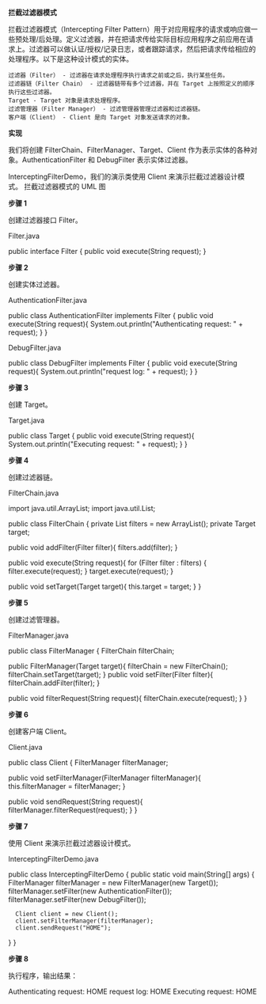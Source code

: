 
**拦截过滤器模式**

拦截过滤器模式（Intercepting Filter Pattern）用于对应用程序的请求或响应做一些预处理/后处理。定义过滤器，并在把请求传给实际目标应用程序之前应用在请求上。过滤器可以做认证/授权/记录日志，或者跟踪请求，然后把请求传给相应的处理程序。以下是这种设计模式的实体。

    过滤器（Filter） - 过滤器在请求处理程序执行请求之前或之后，执行某些任务。
    过滤器链（Filter Chain） - 过滤器链带有多个过滤器，并在 Target 上按照定义的顺序执行这些过滤器。
    Target - Target 对象是请求处理程序。
    过滤管理器（Filter Manager） - 过滤管理器管理过滤器和过滤器链。
    客户端（Client） - Client 是向 Target 对象发送请求的对象。

**实现**

我们将创建 FilterChain、FilterManager、Target、Client 作为表示实体的各种对象。AuthenticationFilter 和 DebugFilter 表示实体过滤器。

InterceptingFilterDemo，我们的演示类使用 Client 来演示拦截过滤器设计模式。
拦截过滤器模式的 UML 图

**步骤 1**

创建过滤器接口 Filter。

Filter.java

public interface Filter {
   public void execute(String request);
}

**步骤 2**

创建实体过滤器。

AuthenticationFilter.java

public class AuthenticationFilter implements Filter {
   public void execute(String request){
      System.out.println("Authenticating request: " + request);
   }
}

DebugFilter.java

public class DebugFilter implements Filter {
   public void execute(String request){
      System.out.println("request log: " + request);
   }
}

**步骤 3**

创建 Target。

Target.java

public class Target {
   public void execute(String request){
      System.out.println("Executing request: " + request);
   }
}

**步骤 4**

创建过滤器链。

FilterChain.java

import java.util.ArrayList;
import java.util.List;
 
public class FilterChain {
   private List<Filter> filters = new ArrayList<Filter>();
   private Target target;
 
   public void addFilter(Filter filter){
      filters.add(filter);
   }
 
   public void execute(String request){
      for (Filter filter : filters) {
         filter.execute(request);
      }
      target.execute(request);
   }
 
   public void setTarget(Target target){
      this.target = target;
   }
}

**步骤 5**

创建过滤管理器。

FilterManager.java

public class FilterManager {
   FilterChain filterChain;
 
   public FilterManager(Target target){
      filterChain = new FilterChain();
      filterChain.setTarget(target);
   }
   public void setFilter(Filter filter){
      filterChain.addFilter(filter);
   }
 
   public void filterRequest(String request){
      filterChain.execute(request);
   }
}

**步骤 6**

创建客户端 Client。

Client.java

public class Client {
   FilterManager filterManager;
 
   public void setFilterManager(FilterManager filterManager){
      this.filterManager = filterManager;
   }
 
   public void sendRequest(String request){
      filterManager.filterRequest(request);
   }
}

**步骤 7**

使用 Client 来演示拦截过滤器设计模式。

InterceptingFilterDemo.java

public class InterceptingFilterDemo {
   public static void main(String[] args) {
      FilterManager filterManager = new FilterManager(new Target());
      filterManager.setFilter(new AuthenticationFilter());
      filterManager.setFilter(new DebugFilter());
 
      Client client = new Client();
      client.setFilterManager(filterManager);
      client.sendRequest("HOME");
   }
}

**步骤 8**

执行程序，输出结果：

Authenticating request: HOME
request log: HOME
Executing request: HOME

